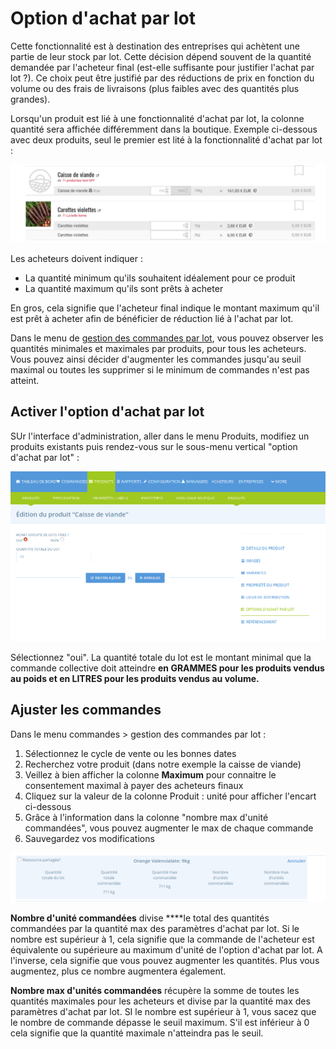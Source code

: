 # Option d'achat par lot

Cette fonctionnalité est à destination des entreprises qui achètent une partie de leur stock par lot. Cette décision dépend souvent de la quantité demandée par l'acheteur final \(est-elle suffisante pour justifier l'achat par lot ?\). Ce choix peut être justifié par des réductions de prix en fonction du volume ou des frais de livraisons \(plus faibles avec des quantités plus grandes\).

Lorsqu'un produit est lié à une fonctionnalité d'achat par lot, la colonne quantité sera affichée différemment dans la boutique. Exemple ci-dessous avec deux produits, seul le premier est lité à la fonctionnalité d'achat par lot :

![](../../.gitbook/assets/image%20%2847%29.png)

Les acheteurs doivent indiquer :

* La quantité minimum qu'ils souhaitent idéalement pour ce produit
* La quantité maximum qu'ils sont prêts à acheter

En gros, cela signifie que l'acheteur final indique le montant maximum qu'il est prêt à acheter afin de bénéficier de réduction lié à l'achat par lot.

Dans le menu de [gestion des commandes par lot](../../fonctionnalites-standards/visualisation-des-commandes.md), vous pouvez observer les quantités minimales et maximales par produits, pour tous les acheteurs. Vous pouvez ainsi décider d'augmenter les commandes jusqu'au seuil maximal ou toutes les supprimer si le minimum de commandes n'est pas atteint.

## Activer l'option d'achat par lot

SUr l'interface d'administration, aller dans le menu Produits, modifiez un produits existants puis rendez-vous sur le sous-menu vertical "option d'achat par lot" :

![](../../.gitbook/assets/image%20%2853%29.png)

Sélectionnez "oui". La quantité totale du lot est le montant minimal que la commande collective doit atteindre **en GRAMMES pour les produits vendus au poids et en LITRES pour les produits vendus au volume.**

## Ajuster les commandes

Dans le menu commandes &gt; gestion des commandes par lot :

1. Sélectionnez le cycle de vente ou les bonnes dates
2. Recherchez votre produit \(dans notre exemple la caisse de viande\)
3. Veillez à bien afficher la colonne **Maximum** pour connaitre le consentement maximal à payer des acheteurs finaux
4. Cliquez sur la valeur de la colonne Produit : unité pour afficher l'encart ci-dessous
5. Grâce à l'information dans la colonne "nombre max d'unité commandées", vous pouvez augmenter le max de chaque commande
6. Sauvegardez vos modifications

![](../../.gitbook/assets/image%20%2876%29.png)



**Nombre d'unité commandées** divise ****le total des quantités commandées par la quantité max des paramètres d'achat par lot. Si le nombre est supérieur à 1, cela signifie que la commande de l'acheteur est équivalente ou supérieure au maximum d'unité de l'option d'achat par lot. A l'inverse, cela signifie que vous pouvez augmenter les quantités. Plus vous augmentez, plus ce nombre augmentera également. 

**Nombre max d'unités commandées** récupère la somme de toutes les quantités maximales pour les acheteurs et divise par la quantité max des paramètres d'achat par lot. SI le nombre est supérieur à 1, vous sacez que le nombre de commande dépasse le seuil maximum. S'il est inférieur à 0 cela signifie que la quantité maximale n'atteindra pas le seuil. 

